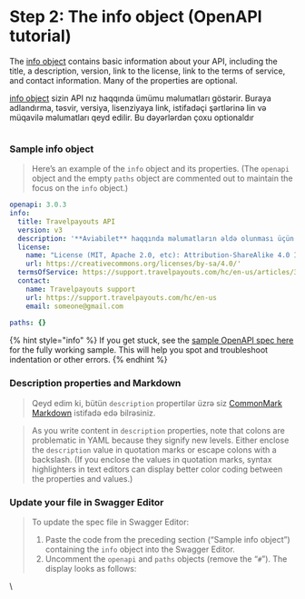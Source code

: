 # Step 2: The info object (OpenAPI tutorial)

The [info object](https://github.com/OAI/OpenAPI-Specification/blob/master/versions/3.1.0.md#infoObject) contains basic information about your API, including the title, a description, version, link to the license, link to the terms of service, and contact information. Many of the properties are optional.

[info object](https://github.com/OAI/OpenAPI-Specification/blob/master/versions/3.1.0.md#infoObject)  sizin API nız haqqında ümümu məlumatları göstərir. Buraya adlandırma, təsvir, versiya, lisenziyaya link, istifadəçi şərtlərinə lin və müqavilə məlumatları qeyd edilir. Bu dəyərlərdən çoxu optionaldır

<figure><img src="https://lh4.googleusercontent.com/mc-6GZKRasETBi9DLlvdiFuqlSrXEO97gBqzxpFDXyzAy2Sp6jwygeX4CfnXZMHdM3LrRWhJR6H6QNSEtg54nRLuLur2rN5KVz6kXkLL6fQww39caCaA7uLdVBJU_SxvU0Zwhu4dhpdnFnDttJNhgCpz3p-IqL3hWwcHzGiAJIWcjXoRLcMvfehr1Fp-fW4" alt=""><figcaption></figcaption></figure>

### Sample info object

> Here’s an example of the `info` object and its properties. (The `openapi` object and the empty `paths` object are commented out to maintain the focus on the `info` object.)

```yaml
openapi: 3.0.3
info:
  title: Travelpayouts API
  version: v3
  description: '**Aviabilet** haqqında məlumatların əldə olunması üçün  istifadə olunur '
  license: 
    name: "License (MIT, Apache 2.0, etc): Attribution-ShareAlike 4.0 International (CC BY-SA 4.0) License"
    url: https://creativecommons.org/licenses/by-sa/4.0/'
  termsOfService: https://support.travelpayouts.com/hc/en-us/articles/360004162111-Terms-of-the-Travelpayouts-Travel-Affiliate-Network
  contact:
    name: Travelpayouts support
    url: https://support.travelpayouts.com/hc/en-us
    email: someone@gmail.com
  
paths: {}
```

{% hint style="info" %}
If you get stuck, see the [sample OpenAPI spec here](https://idratherbewriting.com/learnapidoc/docs/openapi\_spec\_and\_generated\_ref\_docs/openapi\_openweathermap.yml) for the fully working sample. This will help you spot and troubleshoot indentation or other errors.
{% endhint %}

### Description properties and Markdown

> Qeyd edim ki, bütün `description` propertilər üzrə siz [CommonMark Markdown](http://spec.commonmark.org/0.27/) istifadə edə bilrəsiniz.&#x20;

> As you write content in `description` properties, note that colons are problematic in YAML because they signify new levels. Either enclose the `description` value in quotation marks or escape colons with a backslash. (If you enclose the values in quotation marks, syntax highlighters in text editors can display better color coding between the properties and values.)

### Update your file in Swagger Editor

> To update the spec file in Swagger Editor:
>
> 1. Paste the code from the preceding section (“Sample info object”) containing the `info` object into the Swagger Editor.
> 2. Uncomment the `openapi` and `paths` objects (remove the “`#`”). The display looks as follows:

\
